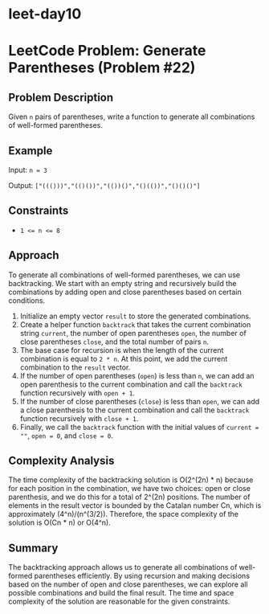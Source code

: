 # leet-day10

# LeetCode Problem: Generate Parentheses (Problem #22)

## Problem Description

Given `n` pairs of parentheses, write a function to generate all combinations of well-formed parentheses.

## Example

Input: `n = 3`

Output: `["((()))","(()())","(())()","()(())","()()()"]`

## Constraints

- `1 <= n <= 8`

## Approach

To generate all combinations of well-formed parentheses, we can use backtracking. We start with an empty string and recursively build the combinations by adding open and close parentheses based on certain conditions.

1. Initialize an empty vector `result` to store the generated combinations.
2. Create a helper function `backtrack` that takes the current combination string `current`, the number of open parentheses `open`, the number of close parentheses `close`, and the total number of pairs `n`.
3. The base case for recursion is when the length of the current combination is equal to `2 * n`. At this point, we add the current combination to the `result` vector.
4. If the number of open parentheses (`open`) is less than `n`, we can add an open parenthesis to the current combination and call the `backtrack` function recursively with `open + 1`.
5. If the number of close parentheses (`close`) is less than `open`, we can add a close parenthesis to the current combination and call the `backtrack` function recursively with `close + 1`.
6. Finally, we call the `backtrack` function with the initial values of `current = ""`, `open = 0`, and `close = 0`.

## Complexity Analysis

The time complexity of the backtracking solution is O(2^(2n) * n) because for each position in the combination, we have two choices: open or close parenthesis, and we do this for a total of 2^(2n) positions. The number of elements in the result vector is bounded by the Catalan number Cn, which is approximately (4^n)/(n^(3/2)). Therefore, the space complexity of the solution is O(Cn * n) or O(4^n).

## Summary

The backtracking approach allows us to generate all combinations of well-formed parentheses efficiently. By using recursion and making decisions based on the number of open and close parentheses, we can explore all possible combinations and build the final result. The time and space complexity of the solution are reasonable for the given constraints.
